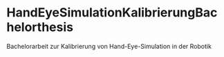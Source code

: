 # HandEyeSimulationKalibrierungBachelorthesis
Bachelorarbeit zur Kalibrierung von Hand-Eye-Simulation in der Robotik
